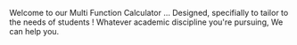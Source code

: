 Welcome to our Multi Function Calculator ...
Designed, specifially to tailor to the needs of students !
Whatever academic discipline you're pursuing, We can help you.
